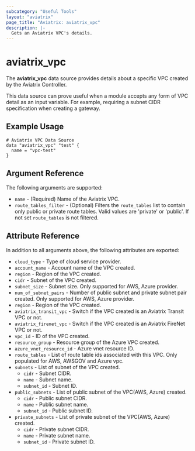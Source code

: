 ```yaml
---
subcategory: "Useful Tools"
layout: "aviatrix"
page_title: "Aviatrix: aviatrix_vpc"
description: |-
  Gets an Aviatrix VPC's details.
---
```


# aviatrix_vpc

The **aviatrix_vpc** data source provides details about a specific VPC created by the Aviatrix Controller.

This data source can prove useful when a module accepts any form of VPC detail as an input variable. For example, requiring a subnet CIDR specification when creating a gateway.

## Example Usage

```hcl
# Aviatrix VPC Data Source
data "aviatrix_vpc" "test" {
  name = "vpc-test"
}
```

## Argument Reference

The following arguments are supported:

* `name` - (Required) Name of the Aviatrix VPC.
* `route_tables_filter` - (Optional) Filters the `route_tables` list to contain only public or private route tables. Valid values are 'private' or 'public'. If not set `route_tables` is not filtered.

## Attribute Reference

In addition to all arguments above, the following attributes are exported:

* `cloud_type` - Type of cloud service provider.
* `account_name` - Account name of the VPC created.
* `region` - Region of the VPC created.
* `cidr` - Subnet of the VPC created.
* `subnet_size` - Subnet size. Only supported for AWS, Azure provider.
* `num_of_subnet_pairs` - Number of public subnet and private subnet pair created. Only supported for AWS, Azure provider.
* `region` - Region of the VPC created.
* `aviatrix_transit_vpc` - Switch if the VPC created is an Aviatrix Transit VPC or not.
* `aviatrix_firenet_vpc` - Switch if the VPC created is an Aviatrix FireNet VPC or not.
* `vpc_id` - ID of the VPC created.
* `resource_group` - Resource group of the Azure VPC created.
* `azure_vnet_resource_id` - Azure vnet resource ID.
* `route_tables` - List of route table ids associated with this VPC. Only populated for AWS, AWSGOV and Azure vpc.
* `subnets` - List of subnet of the VPC created.
  * `cidr` - Subnet CIDR.
  * `name` - Subnet name.
  * `subnet_id` - Subnet ID.
* `public_subnets` - List of public subnet of the VPC(AWS, Azure) created.
  * `cidr` - Public subnet CIDR.
  * `name` - Public subnet name.
  * `subnet_id` - Public subnet ID.
* `private_subnets` - List of private subnet of the VPC(AWS, Azure) created.
  * `cidr` - Private subnet CIDR.
  * `name` - Private subnet name.
  * `subnet_id` - Private subnet ID.
